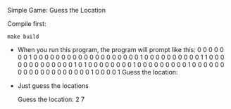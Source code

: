 Simple Game: Guess the Location

Compile first:

  ```shell
  make build
  ```

- When you run this program, the program will prompt like this:
    0 0 0 0 0 0 0 1 0 0
    0 0 0 0 0 0 0 0 0 0
    0 0 0 0 0 0 0 1 0 0
    0 0 0 0 0 0 0 0 1 1
    0 0 0 0 0 0 0 0 0 0
    0 0 0 1 0 1 0 0 0 0
    0 0 0 0 1 0 0 0 0 0
    0 0 0 0 1 0 0 0 0 0
    0 0 0 0 0 0 0 0 0 0
    0 0 0 0 1 0 0 0 0 1
    Guess the location:

- Just guess the locations

  Guess the location: 2
  7

